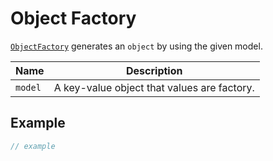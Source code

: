 # Object Factory

[`ObjectFactory`](broken-reference) generates an `object` by using the given model.

| Name    | Description                                 |
| ------- | ------------------------------------------- |
| `model` | A key-value object that values are factory. |

## Example

```typescript
// example
```
